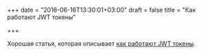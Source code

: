 +++
date = "2016-06-16T13:30:01+03:00"
draft = false
title = "Как работают JWT токены"

+++

<p>Хорошая статья, которая описывает <a href="https://www.ajostrow.me/articles/jwt-claims">как работают JWT токены</a>.</p>

